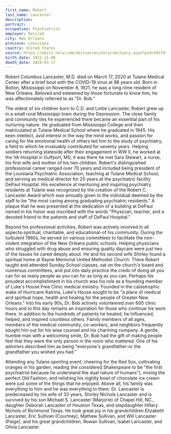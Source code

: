 ```yaml
---
first_name: Robert
last_name: Lancaster
description: 
portrait: 
occupation: Psychiatrist
employer: Retired
city: New Orleans
province: Louisiana
country: United States
source: https://obits.nola.com/obituaries/nola/obituary.aspx?pid=195749753
birth_date: 1921-11-08
death_date: 2020-03-17
---
```


Robert Columbus Lancaster, M.D. died on March 17, 2020 at Tulane Medical Center after a brief bout with the COVID-19 virus at 98 years old. Born in Bolton, Mississippi on November 8, 1921, he was a long-time resident of New Orleans. Beloved and esteemed by those fortunate to know him, he was affectionately referred to as "Dr. Bob." 

The oldest of six children born to C.D. and Lottie Lancaster, Robert grew up in a small rural Mississippi town during the Depression. The close family and community ties he experienced there became an essential part of his nurturing nature. He graduated from Mississippi College and then matriculated at Tulane Medical School where he graduated in 1945. His keen intellect, avid interest in the way the mind works, and passion for caring for the emotional health of others led him to the study of psychiatry, a field to which he invaluably contributed for seventy years. Helping soldiers returning stateside after their engagement in WW II, he worked at the VA Hospital in Gulfport, MS; it was there he met Sara Stewart, a nurse, his first wife and mother of his two children. Robert's distinguished professional career ranged over 70 years and included being president of the Louisiana Psychiatric Association, teaching at Tulane Medical School, and serving as medical director for 25 years at the psychiatric facility DePaul Hospital. His excellence at mentoring and inspiring psychiatry residents at Tulane was recognized by the creation of the Robert C. Lancaster Award which was annually given to the individual deemed by the staff to be "the most caring among graduating psychiatric residents." A plaque that he was presented at the dedication of a building at DePaul named in his honor was inscribed with the words "Physician, teacher, and a devoted friend to the patients and staff of DePaul Hospital." 

Beyond his professional activities, Robert was actively involved in all aspects-spiritual, charitable, and educational-of his community. During the turbulent 1960s, he served on various committees to facilitate the non-violent integration of the New Orleans public schools. Helping physicians who struggled with drug abuse and ensuring quality daycare were just two of the Issues he cared deeply about. He and his second wife Shirley found a spiritual home at Rayne Memorial United Methodist Church. There Robert taught and attended Sunday School classes, sat on the church's board and numerous committees, and put into daily practice the credo of doing all you can for as many people as you can for as long as you can. Perhaps his proudest accomplishment in his church was his role as a founding member of Luke's House Free Clinic medical ministry. Founded in the catastrophic wake of Hurricane Katrina, Luke's House sought to be "a place of medical and spiritual hope, health and healing for the people of Greater New Orleans." Into his early 90s, Dr. Bob actively volunteered over 600 clinic hours and to this day remains an inspiration for those who continue his work there. In addition to the hundreds of patients he treated, he Influenced, helped, and inspired countless others. Family members of all ages, members of the medical community, co-workers, and neighbors frequently sought him out for his wise counsel and his charming company. A gentle, humble man with a welcoming smile, Dr. Bob had the gift of making people feel that they were the only person in the room who mattered. One of his admirers described him as being "everyone's grandfather-or the grandfather you wished you had." 

Attending any Tulane sporting event, cheering for the Red Sox, cultivating oranges in his garden, reading (he considered Shakespeare to be "the first psychiatrist because he understand the dual nature of humans"), mixing the perfect Old Fashion, and relishing his nightly bowl of chocolate ice cream were just some of the things that he enjoyed. Above all, his family was everything to him-and he was everything to them. Dr. Lancaster is predeceased by his wife of 32 years, Shirley Nichols Lancaster and is survived by his son Michael S. Lancaster (Marjorie) of Chapel Hill, NC., daughter Deborah Lancaster of Houston Texas, and stepdaughter Hillary Nichols of Richmond Texas. He took great joy in his grandchildren Elizabeth Lancaster, Eric Sullivan (Courtney), Mathew Sullivan, and Will Lancaster (Paige), and his great grandchildren, Rowan Sullivan, Isabel Lancaster, and Olivia Lancaster.